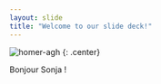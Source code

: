 ```yaml
---
layout: slide
title: "Welcome to our slide deck!"
---
```


![homer-agh](https://cloud.githubusercontent.com/assets/16547949/25400895/02672eca-29c2-11e7-87a5-3dc3d3110c29.jpg)
{: .center}

Bonjour Sonja !
